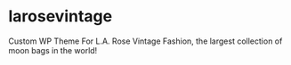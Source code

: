 # larosevintage
Custom WP Theme For L.A. Rose Vintage Fashion, the largest collection of moon bags in the world!
